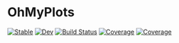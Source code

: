 # OhMyPlots

[![Stable](https://img.shields.io/badge/docs-stable-blue.svg)](https://maysam-gholampour.github.io/OhMyPlots.jl/stable/)
[![Dev](https://img.shields.io/badge/docs-dev-blue.svg)](https://maysam-gholampour.github.io/OhMyPlots.jl/dev/)
[![Build Status](https://github.com/maysam-gholampour/OhMyPlots.jl/actions/workflows/CI.yml/badge.svg?branch=main)](https://github.com/maysam-gholampour/OhMyPlots.jl/actions/workflows/CI.yml?query=branch%3Amain)
[![Coverage](https://codecov.io/gh/maysam-gholampour/OhMyPlots.jl/branch/main/graph/badge.svg)](https://codecov.io/gh/maysam-gholampour/OhMyPlots.jl)
[![Coverage](https://coveralls.io/repos/github/maysam-gholampour/OhMyPlots.jl/badge.svg?branch=main)](https://coveralls.io/github/maysam-gholampour/OhMyPlots.jl?branch=main)
